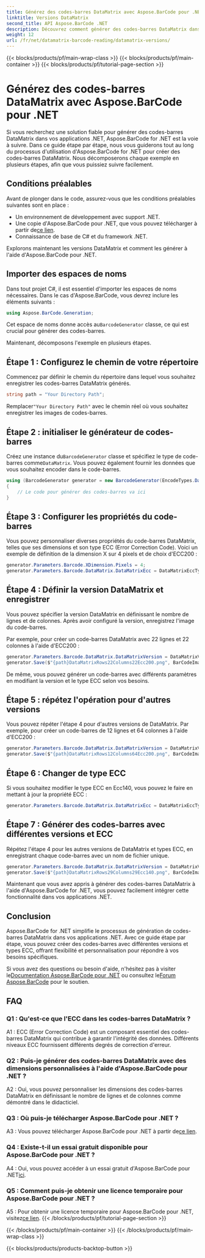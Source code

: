 ```yaml
---
title: Générez des codes-barres DataMatrix avec Aspose.BarCode pour .NET
linktitle: Versions DataMatrix
second_title: API Aspose.BarCode .NET
description: Découvrez comment générer des codes-barres DataMatrix dans .NET à l'aide d'Aspose.BarCode pour .NET. Dimensions personnalisées, prise en charge ECC et bien plus encore.
weight: 12
url: /fr/net/datamatrix-barcode-reading/datamatrix-versions/
---
```


{{< blocks/products/pf/main-wrap-class >}}
{{< blocks/products/pf/main-container >}}
{{< blocks/products/pf/tutorial-page-section >}}

# Générez des codes-barres DataMatrix avec Aspose.BarCode pour .NET

Si vous recherchez une solution fiable pour générer des codes-barres DataMatrix dans vos applications .NET, Aspose.BarCode for .NET est la voie à suivre. Dans ce guide étape par étape, nous vous guiderons tout au long du processus d'utilisation d'Aspose.BarCode for .NET pour créer des codes-barres DataMatrix. Nous décomposerons chaque exemple en plusieurs étapes, afin que vous puissiez suivre facilement.

## Conditions préalables

Avant de plonger dans le code, assurez-vous que les conditions préalables suivantes sont en place :
- Un environnement de développement avec support .NET.
-  Une copie d'Aspose.BarCode pour .NET, que vous pouvez télécharger à partir de[ce lien](https://releases.aspose.com/barcode/net/).
- Connaissance de base de C# et du framework .NET.

Explorons maintenant les versions DataMatrix et comment les générer à l'aide d'Aspose.BarCode pour .NET.

## Importer des espaces de noms

Dans tout projet C#, il est essentiel d'importer les espaces de noms nécessaires. Dans le cas d'Aspose.BarCode, vous devrez inclure les éléments suivants :

```csharp
using Aspose.BarCode.Generation;
```

 Cet espace de noms donne accès au`BarcodeGenerator` classe, ce qui est crucial pour générer des codes-barres.

Maintenant, décomposons l'exemple en plusieurs étapes.

## Étape 1 : Configurez le chemin de votre répertoire

Commencez par définir le chemin du répertoire dans lequel vous souhaitez enregistrer les codes-barres DataMatrix générés.

```csharp
string path = "Your Directory Path";
```

 Remplacer`"Your Directory Path"` avec le chemin réel où vous souhaitez enregistrer les images de codes-barres.

## Étape 2 : initialiser le générateur de codes-barres

 Créez une instance du`BarcodeGenerator` classe et spécifiez le type de code-barres comme`DataMatrix`. Vous pouvez également fournir les données que vous souhaitez encoder dans le code-barres.

```csharp
using (BarcodeGenerator generator = new BarcodeGenerator(EncodeTypes.DataMatrix, "Åspóse.Barcóde©"))
{
    // Le code pour générer des codes-barres va ici
}
```

## Étape 3 : Configurer les propriétés du code-barres

Vous pouvez personnaliser diverses propriétés du code-barres DataMatrix, telles que ses dimensions et son type ECC (Error Correction Code). Voici un exemple de définition de la dimension X sur 4 pixels et de choix d'ECC200 :

```csharp
generator.Parameters.Barcode.XDimension.Pixels = 4;
generator.Parameters.Barcode.DataMatrix.DataMatrixEcc = DataMatrixEccType.Ecc200;
```

## Étape 4 : Définir la version DataMatrix et enregistrer

Vous pouvez spécifier la version DataMatrix en définissant le nombre de lignes et de colonnes. Après avoir configuré la version, enregistrez l'image du code-barres.

Par exemple, pour créer un code-barres DataMatrix avec 22 lignes et 22 colonnes à l'aide d'ECC200 :

```csharp
generator.Parameters.Barcode.DataMatrix.DataMatrixVersion = DataMatrixVersion.ECC200_22x22;
generator.Save($"{path}DataMatrixRows22Columns22Ecc200.png", BarCodeImageFormat.Png);
```

De même, vous pouvez générer un code-barres avec différents paramètres en modifiant la version et le type ECC selon vos besoins.

## Étape 5 : répétez l'opération pour d'autres versions

Vous pouvez répéter l'étape 4 pour d'autres versions de DataMatrix. Par exemple, pour créer un code-barres de 12 lignes et 64 colonnes à l'aide d'ECC200 :

```csharp
generator.Parameters.Barcode.DataMatrix.DataMatrixVersion = DataMatrixVersion.DMRE_12x64;
generator.Save($"{path}DataMatrixRows12Columns64Ecc200.png", BarCodeImageFormat.Png);
```

## Étape 6 : Changer de type ECC

Si vous souhaitez modifier le type ECC en Ecc140, vous pouvez le faire en mettant à jour la propriété ECC :

```csharp
generator.Parameters.Barcode.DataMatrix.DataMatrixEcc = DataMatrixEccType.Ecc140;
```

## Étape 7 : Générer des codes-barres avec différentes versions et ECC

Répétez l'étape 4 pour les autres versions de DataMatrix et types ECC, en enregistrant chaque code-barres avec un nom de fichier unique.

```csharp
generator.Parameters.Barcode.DataMatrix.DataMatrixVersion = DataMatrixVersion.ECC000_140_29x29;
generator.Save($"{path}DataMatrixRows29Columns29Ecc140.png", BarCodeImageFormat.Png);
```

Maintenant que vous avez appris à générer des codes-barres DataMatrix à l'aide d'Aspose.BarCode for .NET, vous pouvez facilement intégrer cette fonctionnalité dans vos applications .NET.

## Conclusion

Aspose.BarCode for .NET simplifie le processus de génération de codes-barres DataMatrix dans vos applications .NET. Avec ce guide étape par étape, vous pouvez créer des codes-barres avec différentes versions et types ECC, offrant flexibilité et personnalisation pour répondre à vos besoins spécifiques.

 Si vous avez des questions ou besoin d'aide, n'hésitez pas à visiter le[Documentation Aspose.BarCode pour .NET](https://reference.aspose.com/barcode/net/) ou consultez le[Forum Aspose.BarCode](https://forum.aspose.com/c/barcode/13) pour le soutien.

## FAQ

### Q1 : Qu'est-ce que l'ECC dans les codes-barres DataMatrix ?

A1 : ECC (Error Correction Code) est un composant essentiel des codes-barres DataMatrix qui contribue à garantir l'intégrité des données. Différents niveaux ECC fournissent différents degrés de correction d'erreur.

### Q2 : Puis-je générer des codes-barres DataMatrix avec des dimensions personnalisées à l'aide d'Aspose.BarCode pour .NET ?

A2 : Oui, vous pouvez personnaliser les dimensions des codes-barres DataMatrix en définissant le nombre de lignes et de colonnes comme démontré dans le didacticiel.

### Q3 : Où puis-je télécharger Aspose.BarCode pour .NET ?

 A3 : Vous pouvez télécharger Aspose.BarCode pour .NET à partir de[ce lien](https://releases.aspose.com/barcode/net/).

### Q4 : Existe-t-il un essai gratuit disponible pour Aspose.BarCode pour .NET ?

 A4 : Oui, vous pouvez accéder à un essai gratuit d'Aspose.BarCode pour .NET[ici](https://releases.aspose.com/).

### Q5 : Comment puis-je obtenir une licence temporaire pour Aspose.BarCode pour .NET ?

 A5 : Pour obtenir une licence temporaire pour Aspose.BarCode pour .NET, visitez[ce lien](https://purchase.aspose.com/temporary-license/).
{{< /blocks/products/pf/tutorial-page-section >}}

{{< /blocks/products/pf/main-container >}}
{{< /blocks/products/pf/main-wrap-class >}}

{{< blocks/products/products-backtop-button >}}

